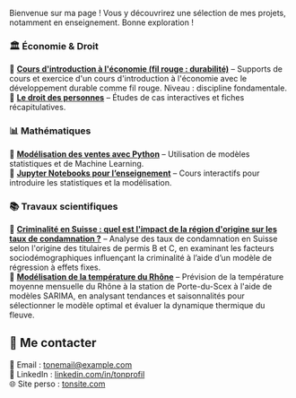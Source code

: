 Bienvenue sur ma page ! Vous y découvrirez une sélection de mes projets, notamment en enseignement. Bonne exploration !

### 🏛️ **Économie & Droit**  
📌 **[Cours d'introduction à l'économie (fil rouge : durabilité)](https://lienversPDF.com)** – Supports de cours et exercice d'un cours d'introduction à l'économie avec le développement durable comme fil rouge. Niveau : discipline fondamentale.  
📌 **[Le droit des personnes](https://lienversPDF.com)** – Études de cas interactives et fiches récapitulatives.  

### 📊 **Mathématiques**  
📌 **[Modélisation des ventes avec Python](https://lienversRepo.com)** – Utilisation de modèles statistiques et de Machine Learning.  
📌 **[Jupyter Notebooks pour l’enseignement](https://lienversRepo.com)** – Cours interactifs pour introduire les statistiques et la modélisation.  


### 📚 **Travaux scientifiques**  
📌 **[Criminalité en Suisse : quel est l'impact de la région d'origine sur les taux de condamnation ?](https://github.com/LKunz/Projets/blob/main/Criminality.pdf)** – Analyse des taux de condamnation en Suisse selon l'origine des titulaires de permis B et C, en examinant les facteurs sociodémographiques influençant la criminalité à l’aide d’un modèle de régression à effets fixes.  
📌 **[Modélisation de la température du Rhône](https://github.com/LKunz/Projets/blob/main/SARIMA_rhone.pdf)** – Prévision de la température moyenne mensuelle du Rhône à la station de Porte-du-Scex à l'aide de modèles SARIMA, en analysant tendances et saisonnalités pour sélectionner le modèle optimal et évaluer la dynamique thermique du fleuve. 
  

## 🔗 Me contacter  
📧 Email : [tonemail@example.com](mailto:tonemail@example.com)  
🔗 LinkedIn : [linkedin.com/in/tonprofil](https://linkedin.com/in/tonprofil)  
🌐 Site perso : [tonsite.com](https://tonsite.com) 
